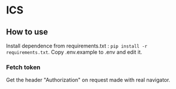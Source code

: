 # ICS

## How to use

Install dependence from requirements.txt : `pip install -r requirements.txt`. Copy .env.example to .env and edit it.

### Fetch token

Get the header "Authorization" on request made with real navigator.
